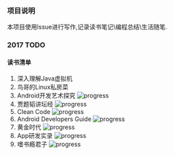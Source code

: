 ### 项目说明
本项目使用Issue进行写作,记录读书笔记\编程总结\生活随笔.

### 2017 TODO

#### 读书清单
1. 深入理解Java虚拟机
2. 鸟哥的Linux私房菜
3. Android开发艺术探究 ![progress](http://progressed.io/bar/50)
4. 贾题韬讲坛经 ![progress](http://progressed.io/bar/10)
5. Clean Code ![progress](http://progressed.io/bar/10)
6. Android Developers Guide ![progress](http://progressed.io/bar/30)
7. 黄金时代 ![progress](http://progressed.io/bar/100)
8. App研发实录 ![progress](http://progressed.io/bar/100)
6. 嗜书瘾君子 ![progress](http://progressed.io/bar/100)
